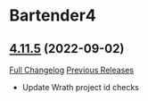# Bartender4

## [4.11.5](https://github.com/Nevcairiel/Bartender4/tree/4.11.5) (2022-09-02)
[Full Changelog](https://github.com/Nevcairiel/Bartender4/compare/4.11.4...4.11.5) [Previous Releases](https://github.com/Nevcairiel/Bartender4/releases)

- Update Wrath project id checks  
